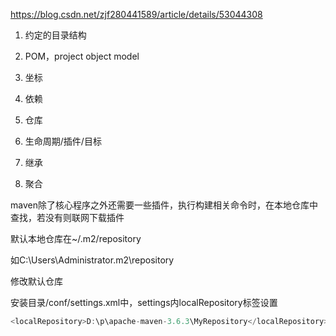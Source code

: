 https://blog.csdn.net/zjf280441589/article/details/53044308



1. 约定的目录结构

1. POM，project object model

1. 坐标

1. 依赖

1. 仓库

1. 生命周期/插件/目标

1. 继承

1. 聚合



maven除了核心程序之外还需要一些插件，执行构建相关命令时，在本地仓库中查找，若没有则联网下载插件



默认本地仓库在~/.m2/repository

如C:\Users\Administrator\.m2\repository



修改默认仓库

安装目录/conf/settings.xml中，settings内localRepository标签设置

```javascript
<localRepository>D:\p\apache-maven-3.6.3\MyRepository</localRepository>
```

